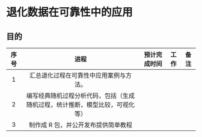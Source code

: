 # 退化数据在可靠性中的应用

## 目的



|序号|    进程     |    预计完成时间   |   工作    |    备注   |
|:----------:|:----------:|:----------:|:--------:|:--------:|
|1| 汇总退化过程在可靠性中应用案例与方法。||||
|2| 编写经典随机过程分析代码，包括（生成随机过程，统计推断，模型比较，可视化等）||||
|3| 制作成 R 包，并公开发布提供简单教程||||
